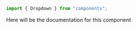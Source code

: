 ```js
import { Dropdown } from "components";
```

Here will be the documentation for this component

<!-- PROPS -->
<!-- A propsTable will be rendered here in Storybook -->
